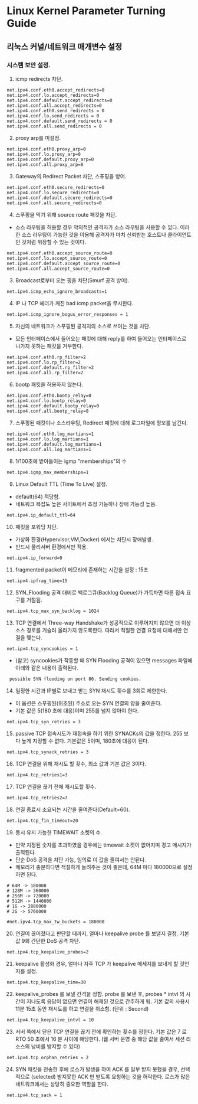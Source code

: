# Linux Kernel Parameter Turning Guide

## 리눅스 커널/네트워크 매개변수 설정

### 시스템 보안 설정.

1. icmp redirects 차단.
~~~
net.ipv4.conf.eth0.accept_redirects=0
net.ipv4.conf.lo.accept_redirects=0
net.ipv4.conf.default.accept_redirects=0
net.ipv4.conf.all.accept_redirects=0
net.ipv4.conf.eth0.send_redirects = 0
net.ipv4.conf.lo.send_redirects = 0
net.ipv4.conf.default.send_redirects = 0
net.ipv4.conf.all.send_redirects = 0
~~~

2. proxy arp를 미설정.
~~~
net.ipv4.conf.eth0.proxy_arp=0
net.ipv4.conf.lo.proxy_arp=0
net.ipv4.conf.default.proxy_arp=0
net.ipv4.conf.all.proxy_arp=0
~~~

3. Gateway의 Redirect Packet 차단, 스푸핑을 방어.

~~~
net.ipv4.conf.eth0.secure_redirects=0
net.ipv4.conf.lo.secure_redirects=0
net.ipv4.conf.default.secure_redirects=0
net.ipv4.conf.all.secure_redirects=0
~~~

4. 스푸핑을 막기 위해 source route 패킷을 차단.
- 소스 라우팅을 허용할 경우 악의적인 공격자가 소스 라우팅을 사용할 수 있다. 이러한 소스 라우팅이 가능한 것을 이용해 공격자가 마치 신뢰받는 호스트나 클라이언트인 것처럼 위장할 수 있는 것이다.

~~~
net.ipv4.conf.eth0.accept_source_route=0
net.ipv4.conf.lo.accept_source_route=0
net.ipv4.conf.default.accept_source_route=0
net.ipv4.conf.all.accept_source_route=0
~~~

3. Broadcast로부터 오는 핑을 차단(Smurf 공격 방어).
~~~
net.ipv4.icmp_echo_ignore_broadcasts=1
~~~

4. IP 나 TCP 헤더가 깨진 bad icmp packet을 무시한다.
~~~
net.ipv4.icmp_ignore_bogus_error_responses = 1
~~~

5. 자신의 네트워크가 스푸핑된 공격지의 소스로 쓰이는 것을 차단.
- 모든 인터페이스에서 들어오는 패킷에 대해 reply를 하여 들어오는 인터페이스로 나가지 못하는 패킷을 거부한다.
~~~
net.ipv4.conf.eth0.rp_filter=2
net.ipv4.conf.lo.rp_filter=2
net.ipv4.conf.default.rp_filter=2
net.ipv4.conf.all.rp_filter=2
~~~

6. bootp 패킷을 허용하지 않는다.
~~~
net.ipv4.conf.eth0.bootp_relay=0
net.ipv4.conf.lo.bootp_relay=0
net.ipv4.conf.default.bootp_relay=0
net.ipv4.conf.all.bootp_relay=0
~~~

7. 스푸핑된 패킷이나 소스라우팅, Redirect 패킷에 대해 로그파일에 정보를 남긴다.
~~~
net.ipv4.conf.eth0.log_martians=1
net.ipv4.conf.lo.log_martians=1
net.ipv4.conf.default.log_martians=1
net.ipv4.conf.all.log_martians=1
~~~

8. 1/100초에 받아들이는 igmp "memberships"의 수
~~~
net.ipv4.igmp_max_memberships=1
~~~

9. Linux Default TTL (Time To Live) 설정.
- default(64) 적당함.
- 네트워크 복잡도 높은 사이트에서 조정 가능하나 장애 가능성 높음.
~~~
net.ipv4.ip_default_ttl=64
~~~

10. 패킷을 포워딩 차단.
- 가상화 환경(Hypervisor,VM,Docker) 에서는 차단시 장애발생.
- 반드시 물리서버 환경에서만 적용.
~~~
net.ipv4.ip_forward=0
~~~

11. fragmented packet이 메모리에 존재하는 시간을 설정 : 15초
~~~
net.ipv4.ipfrag_time=15
~~~

12. SYN_Flooding 공격 대비로 백로그큐(Backlog Queue)가 가득차면 다른 접속 요구를 거절됨.
~~~
net.ipv4.tcp_max_syn_backlog = 1024
~~~

13. TCP 연결에서 Three-way Handshake가 성공적으로 이루어지지 않으면 더 이상 소스 경로를 거슬러 올라가지 않도록한다. 따라서 적절한 연결 요청에 대해서만 연결을 맺는다.
~~~
net.ipv4.tcp_syncookies = 1
~~~
- (참고) syncookies가 작동할 때 SYN Flooding 공격이 있으면 messages 파일에 아래와 같은 내용이 출력된다.
~~~
 possible SYN flooding on port 80. Sending cookies.
~~~

14. 일정한 시간과 IP별로 보내고 받는 SYN 재시도 횟수를 3회로 제한한다.
- 이 옵션은 스푸핑된(위조된) 주소로 오는 SYN 연결의 양을 줄여준다.
- 기본 값은 5(180 초에 대응)이며 255를 넘지 않아야 한다.
~~~
net.ipv4.tcp_syn_retries = 3
~~~

15. passive TCP 접속시도가 재접속을 하기 위한 SYNACKs의 값을 정한다. 255 보다 높게 지정할 수 없다. 기본값은 5이며, 180초에 대응이 된다.
~~~
net.ipv4.tcp_synack_retries = 3
~~~

16. TCP 연결을 위해 재시도 할 횟수, 최소 값과 기본 값은 3이다.
~~~
net.ipv4.tcp_retries1=3
~~~

17. TCP 연결을 끊기 전에 재시도할 횟수.
~~~
net.ipv4.tcp_retries2=7
~~~

18. 연결 종료시 소요되는 시간을 줄여준다(Default=60).
~~~
net.ipv4.tcp_fin_timeout=20
~~~

19. 동시 유지 가능한 TIMEWAIT 소켓의 수.
- 만약 지정된 숫자를 초과하였을 경우에는 timewait 소켓이 없어지며 경고 메시지가 출력된다.
- 단순 DoS 공격을 차단 가능, 임의로 이 값을 줄여서는 안된다.
- 메모리가 충분하다면 적절하게 늘려주는 것이 좋은데, 64M 마다 180000으로 설정하면 된다.
~~~
# 64M -> 180000
# 128M -> 360000
# 256M -> 720000
# 512M -> 1440000
# 1G -> 2880000
# 2G -> 5760000

#net.ipv4.tcp_max_tw_buckets = 180000
~~~

20. 연결이 끊어졌다고 판단할 때까지, 얼마나 keepalive probe 를 보낼지 결정. 기본값 9회 간단한 DoS 공격 차단.
~~~
net.ipv4.tcp_keepalive_probes=2
~~~

21. keepalive 활성화 경우, 얼마나 자주 TCP 가 keepalive 메세지를 보내게 할 것인지를 설정.
~~~
net.ipv4.tcp_keepalive_time=30
~~~

22. keepalive_probes 를 보낼 간격을 정함. probe 를 보낸 후, probes * intvl 의 시간이 지나도록 응답이 없으면 연결이 해제된 것으로 간주하게 됨. 기본 값의 사용시 11분 15초 동안 재시도를 하고 연결을 취소함. (단위 : Second)
~~~
net.ipv4.tcp_keepalive_intvl = 10
~~~

23. 서버 쪽에서 닫은 TCP 연결을 끊기 전에 확인하는 횟수를 정한다. 기본 값은 7 로 RTO 50 초에서 16 분 사이에 해당한다. (웹 서버 운영 중 해당 값을 줄여서 세션 리소스의 낭비를 방지할 수 있다)
~~~
net.ipv4.tcp_orphan_retries = 2
~~~

24. SYN 패킷을 전송한 후에 로스가 발생을 하여 ACK 를 일부 받지 못했을 경우, 선택적으로 (selected) 받지못한 ACK 만 받도록 요청하는 것을 허락한다. 로스가 많은 네트워크에서는 상당히 중요한 역할을 한다.
~~~
net.ipv4.tcp_sack = 1
~~~
 
 
 
 
